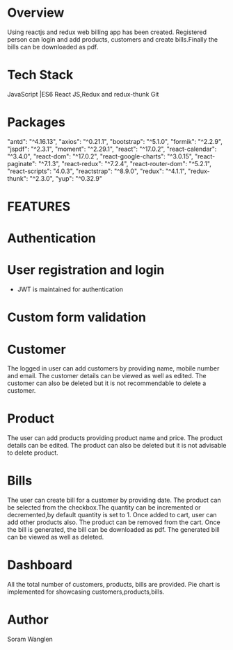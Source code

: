 # Overview
 Using reactjs and redux web billing app has been created. Registered person can login and add products, customers and create bills.Finally the bills can be downloaded as pdf.
 
# Tech Stack
JavaScript |ES6
React JS,Redux and redux-thunk
Git

# Packages
  "antd": "^4.16.13",
  "axios": "^0.21.1",
  "bootstrap": "^5.1.0",
  "formik": "^2.2.9",
  "jspdf": "^2.3.1",
  "moment": "^2.29.1",
  "react": "^17.0.2",
  "react-calendar": "^3.4.0",
  "react-dom": "^17.0.2",
  "react-google-charts": "^3.0.15",
  "react-paginate": "^7.1.3",
  "react-redux": "^7.2.4",
  "react-router-dom": "^5.2.1",
  "react-scripts": "4.0.3",
  "reactstrap": "^8.9.0",
  "redux": "^4.1.1",
  "redux-thunk": "^2.3.0",
  "yup": "^0.32.9"

# FEATURES

# Authentication

# User registration and login
* JWT is maintained for authentication

# Custom form validation

# Customer

The logged in user can add customers by providing name, mobile number and email.
The customer details can be viewed as well as edited.
The customer can also be deleted but it is not recommendable to delete a customer.

# Product

The user can add products providing product name and price.
The product details can be edited.
The product can also be deleted but it is not advisable to delete product.

# Bills

The user can create bill for a customer by providing date.
The product can be selected from the checkbox.The quantity can be incremented or decremented,by default quantity is set to 1.
Once added to cart, user can add other products also.
The product can be removed from the cart.
Once the bill is generated, the bill can be downloaded as pdf.
The generated bill can be viewed as well as deleted.

# Dashboard

All the total number of customers, products, bills are provided.
Pie chart is implemented for showcasing customers,products,bills.

# Author
Soram Wanglen
